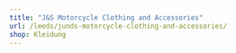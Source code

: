 ```yaml
---
title: "J&S Motorcycle Clothing and Accessories"
url: /leeds/junds-motorcycle-clothing-and-accessories/
shop: Kleidung
---
```


